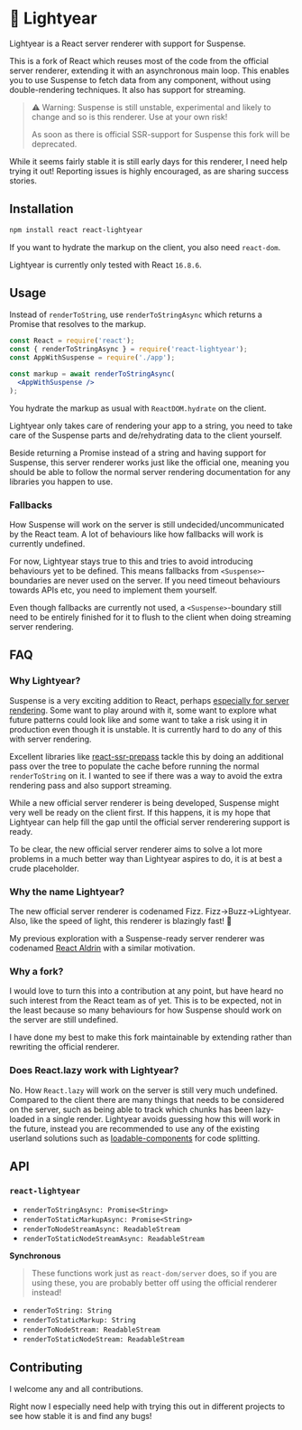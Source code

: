 # :dizzy: Lightyear

Lightyear is a React server renderer with support for Suspense.

This is a fork of React which reuses most of the code from the official server renderer, extending it with an asynchronous main loop. This enables you to use Suspense to fetch data from any component, without using double-rendering techniques. It also has support for streaming.

> :warning: Warning: Suspense is still unstable, experimental and likely to change and so is this renderer. Use at your own risk!
>
> As soon as there is official SSR-support for Suspense this fork will be deprecated.

While it seems fairly stable it is still early days for this renderer, I need help trying it out! Reporting issues is highly encouraged, as are sharing success stories.

## Installation

```sh
npm install react react-lightyear
```

If you want to hydrate the markup on the client, you also need `react-dom`.

Lightyear is currently only tested with React `16.8.6`.

## Usage

Instead of `renderToString`, use `renderToStringAsync` which returns a Promise that resolves to the markup.

```jsx
const React = require('react');
const { renderToStringAsync } = require('react-lightyear');
const AppWithSuspense = require('./app');

const markup = await renderToStringAsync(
  <AppWithSuspense />
);
```

You hydrate the markup as usual with `ReactDOM.hydrate` on the client.

Lightyear only takes care of rendering your app to a string, you need to take care of the Suspense parts and de/rehydrating data to the client yourself.

Beside returning a Promise instead of a string and having support for Suspense, this server renderer works just like the official one, meaning you should be able to follow the normal server rendering documentation for any libraries you happen to use.

### Fallbacks

How Suspense will work on the server is still undecided/uncommunicated by the React team. A lot of behaviours like how fallbacks will work is currently undefined.

For now, Lightyear stays true to this and tries to avoid introducing behaviours yet to be defined. This means fallbacks from `<Suspense>`-boundaries are never used on the server. If you need timeout behaviours towards APIs etc, you need to implement them yourself.

Even though fallbacks are currently not used, a `<Suspense>`-boundary still need to be entirely finished for it to flush to the client when doing streaming server rendering.

## FAQ

### Why Lightyear?

Suspense is a very exciting addition to React, perhaps [especially for server rendering](https://blogg.svt.se/svti/react-suspense-server-rendering/). Some want to play around with it, some want to explore what future patterns could look like and some want to take a risk using it in production even though it is unstable. It is currently hard to do any of this with server rendering.

Excellent libraries like [react-ssr-prepass](https://github.com/FormidableLabs/react-ssr-prepass) tackle this by doing an additional pass over the tree to populate the cache before running the normal `renderToString` on it. I wanted to see if there was a way to avoid the extra rendering pass and also support streaming.

While a new official server renderer is being developed, Suspense might very well be ready on the client first. If this happens, it is my hope that Lightyear can help fill the gap until the official server renderering support is ready.

To be clear, the new official server renderer aims to solve a lot more problems in a much better way than Lightyear aspires to do, it is at best a crude placeholder.

### Why the name Lightyear?

The new official server renderer is codenamed Fizz. Fizz->Buzz->Lightyear. Also, like the speed of light, this renderer is blazingly fast! :dizzy:

My previous exploration with a Suspense-ready server renderer was codenamed [React Aldrin](https://github.com/ephem/react-aldrin) with a similar motivation.

### Why a fork?

I would love to turn this into a contribution at any point, but have heard no such interest from the React team as of yet. This is to be expected, not in the least because so many behaviours for how Suspense should work on the server are still undefined.

I have done my best to make this fork maintainable by extending rather than rewriting the official renderer.

### Does React.lazy work with Lightyear?

No. How `React.lazy` will work on the server is still very much undefined. Compared to the client there are many things that needs to be considered on the server, such as being able to track which chunks has been lazy-loaded in a single render. Lightyear avoids guessing how this will work in the future, instead you are recommended to use any of the existing userland solutions such as [loadable-components](https://github.com/smooth-code/loadable-components) for code splitting.

## API

### `react-lightyear`

- `renderToStringAsync: Promise<String>`
- `renderToStaticMarkupAsync: Promise<String>`
- `renderToNodeStreamAsync: ReadableStream`
- `renderToStaticNodeStreamAsync: ReadableStream`

**Synchronous**

> These functions work just as `react-dom/server` does, so if you are using these, you are probably better off using the official renderer instead!

- `renderToString: String`
- `renderToStaticMarkup: String`
- `renderToNodeStream: ReadableStream`
- `renderToStaticNodeStream: ReadableStream`

## Contributing

I welcome any and all contributions.

Right now I especially need help with trying this out in different projects to see how stable it is and find any bugs!
